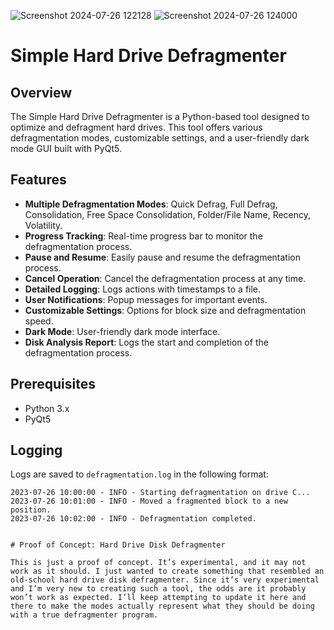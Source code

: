 ![Screenshot 2024-07-26 122128](https://github.com/user-attachments/assets/1d58353e-fe91-4870-85fd-748c0bf69b94)
![Screenshot 2024-07-26 124000](https://github.com/user-attachments/assets/83fb4e07-a5a0-4b90-afc1-966019d6eb2e)

# Simple Hard Drive Defragmenter

## Overview

The Simple Hard Drive Defragmenter is a Python-based tool designed to optimize and defragment hard drives. This tool offers various defragmentation modes, customizable settings, and a user-friendly dark mode GUI built with PyQt5. 

## Features

- **Multiple Defragmentation Modes**: Quick Defrag, Full Defrag, Consolidation, Free Space Consolidation, Folder/File Name, Recency, Volatility.
- **Progress Tracking**: Real-time progress bar to monitor the defragmentation process.
- **Pause and Resume**: Easily pause and resume the defragmentation process.
- **Cancel Operation**: Cancel the defragmentation process at any time.
- **Detailed Logging**: Logs actions with timestamps to a file.
- **User Notifications**: Popup messages for important events.
- **Customizable Settings**: Options for block size and defragmentation speed.
- **Dark Mode**: User-friendly dark mode interface.
- **Disk Analysis Report**: Logs the start and completion of the defragmentation process.

## Prerequisites

- Python 3.x
- PyQt5

## Logging

Logs are saved to `defragmentation.log` in the following format:

```plaintext
2023-07-26 10:00:00 - INFO - Starting defragmentation on drive C...
2023-07-26 10:01:00 - INFO - Moved a fragmented block to a new position.
2023-07-26 10:02:00 - INFO - Defragmentation completed.


# Proof of Concept: Hard Drive Disk Defragmenter

This is just a proof of concept. It’s experimental, and it may not work as it should. I just wanted to create something that resembled an old-school hard drive disk defragmenter. Since it’s very experimental and I’m very new to creating such a tool, the odds are it probably won’t work as expected. I’ll keep attempting to update it here and there to make the modes actually represent what they should be doing with a true defragmenter program.
